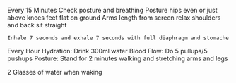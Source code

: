 

Every 15 Minutes Check posture and breathing
    Posture 
        hips even or just above knees
        feet flat on ground
        Arms length from screen
        relax shoulders and back
        sit straight
        
    Inhale 7 seconds and exhale 7 seconds with full diaphragm and stomache


Every Hour
    Hydration: Drink 300ml water
    Blood Flow: Do 5 pullups/5 pushups
    Posture: Stand for 2 minutes walking and stretching arms and legs

2 Glasses of water when waking